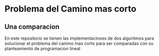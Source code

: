 # Problema del Camino mas corto
## Una comparacion

En este repositorio se tienen las implementacinoes de dos algoritmos para solucionar el problema del camino mas corto para ser comparadas con su planteamiento de programacion lineal

